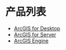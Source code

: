 # 产品列表
- [ArcGIS for Desktop](desktop.md)
- [ArcGIS for Server](server.md)
- [ArcGIS Engine](engine.md)